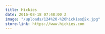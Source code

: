 ```yaml
---
title: Hickies
date: 2016-08-18 07:48:00 Z
image: "/uploads/124%20-%20hickies@2x.jpg"
store-link: https://www.hickies.com
---
```


